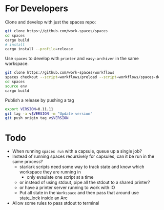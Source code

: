 # For Developers

Clone and develop with just the spaces repo:

```sh
git clone https://github.com/work-spaces/spaces
cd spaces
cargo build
# install
cargo install --profile=release
```

Use `spaces` to develop with `printer` and `easy-archiver` in the same workspace.

```sh
git clone https://github.com/work-spaces/workflows
spaces checkout --script=workflows/preload --script=workflows/spaces-develop --name=spaces-updates
cd spaces
source env
cargo build
```

Publish a release by pushing a tag

```sh
export VERSION=0.11.11
git tag -a v$VERSION -m "Update version"
git push origin tag v$VERSION
```

# Todo

- When running `spaces run` with a capsule, queue up a single job?
- Instead of running spaces recursively for capsules, can it be run in the same process?
  - starlark scripts need some way to track state and know which workspace they are running in
    - only evaulate one script at a time
  - or instead of using stdout, pipe all the stdout to a shared printer?
  - or have a printer server running to work with IO
  - Put all state in the `Workspace` and then pass that around use state_lock inside an Arc
- Allow some rules to pass stdout to terminal
